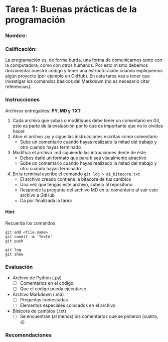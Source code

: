 # Tarea 1: Buenas prácticas de la programación
### Nombre:
### Calificación:

La programación es, de forma burda, una forma de comunicarnos tanto con la computadora, como con otros humanos. Por esto mismo debemos documentar nuestro código y tener una estructuración cuando expliquemos algún proyecto (por ejemplo en GitHub). En esta tarea vas a tener que investigar los comandos básicos del Markdown (no es necesario citar referencias).

### Instrucciones

Archivos entregables: **PY, MD y TXT**

1. Cada archivo que subas o modifiques debe tener un comentario en Git, esto es parte de la evaluación por lo que es importante que no lo olvides hacer.
2. Abre el archvo .py y sigue las instrucciones escritas como comentario
   - Sube un comentario cuando hayas realizado la mitad del trabajo y otro cuando hayas terminado
4. Modifica el archivo .md siguiendo las intrucciones dente de éste
   - Debes darle un formato que para ti sea visualmente atractivo
   - Sube un comentario cuando hayas realizado la mitad del trabajo y otro cuando hayas terminado
5. En la terminal escribe el comando `git log > mi_bitacora.txt`
   - El archivo creado contiene la bitacora de tus cambios
   - Una vez que tengas este archivo, súbelo al repositorio
   - Responde la pregunta del archivo MD en tu comentario al suir este archivo a GitHub
   - Da por finalizada la tarea

#### Hint:
 
Recuerda los comandos
````
git add <file.name>
git commit -m 'Texto'
git push 

git log 
git show
````

### Evaluación

 - Archivo de Python (.py)
    - [ ] Comentarios en el código
    - [ ] Que el código pueda ejecutarse
 - Archivo Markdown (.md)
    - [ ] Preguntas contestadas
    - [ ] Elementos especiales colocados en el archivo 
 - Bitácora de cambios (.txt)
    - [ ] Se encuentran (al menos) los comentarios que se pidieron (cuatro, 4)

### Recomendaciones
